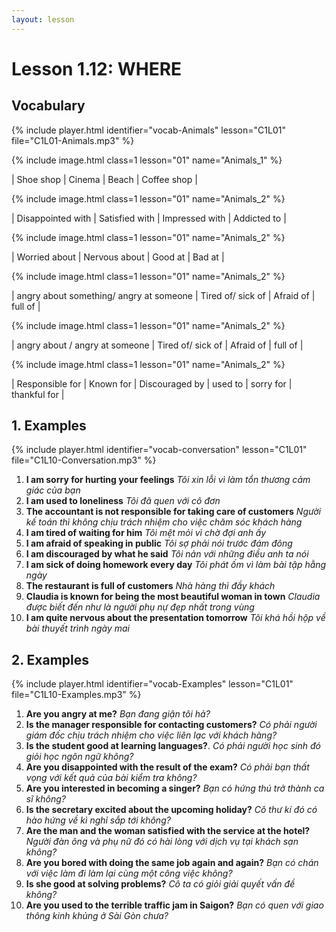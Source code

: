 ```yaml
---
layout: lesson
---
```



# Lesson 1.12: WHERE 


## Vocabulary 
{% include player.html identifier="vocab-Animals" lesson="C1L01" file="C1L01-Animals.mp3" %}

{% include image.html class=1 lesson="01" name="Animals_1" %}

| Shoe shop | Cinema   | Beach | Coffee shop |   

{% include image.html class=1 lesson="01" name="Animals_2" %}

| Disappointed with  | Satisfied with  | Impressed with | Addicted to  | 

{% include image.html class=1 lesson="01" name="Animals_2" %}

| Worried about  | Nervous about  | Good at | Bad at | 

{% include image.html class=1 lesson="01" name="Animals_2" %}

| angry about something/ angry at someone  | Tired of/ sick of  | Afraid of | full of |

{% include image.html class=1 lesson="01" name="Animals_2" %}

| angry about / angry at someone  | Tired of/ sick of  | Afraid of | full of |

{% include image.html class=1 lesson="01" name="Animals_2" %}

| Responsible for  | Known for  | Discouraged by | used to | sorry for | thankful for |



## 1. Examples
{% include player.html identifier="vocab-conversation" lesson="C1L01" file="C1L10-Conversation.mp3" %}

1. **I am sorry for hurting your feelings** *Tôi xin lỗi vì làm tổn thương cảm giác của bạn* 
2. **I am used to loneliness** *Tôi đã quen với cô đơn*
3. **The accountant is not responsible for taking care of customers** *Người kế toán thì không chịu trách nhiệm cho việc chăm sóc khách hàng*
4. **I am tired of waiting for him** *Tôi mệt mỏi vì chờ đợi anh ấy*
5. **I am afraid of speaking in public** *Tôi sợ phải nói trước đám đông*
6. **I am discouraged by what he said** *Tôi nản với những điều anh ta nói*
7. **I am sick of doing homework every day** *Tôi phát ốm vì làm bài tập hằng ngày*
8. **The restaurant is full of customers** *Nhà hàng thì đầy khách*
9. **Claudia is known for being the most beautiful woman in town** *Claudia được biết đến như là người phụ nự đẹp nhất trong vùng* 
10. **I am quite nervous about the presentation tomorrow** *Tôi khá hồi hộp về bài thuyết trình ngày mai*


## 2. Examples 
{% include player.html identifier="vocab-Examples" lesson="C1L01" file="C1L10-Examples.mp3" %}

1. **Are you angry at me?**
*Bạn đang giận tôi hả?*  
2. **Is the manager responsible for contacting customers?**
*Có phải người giám đốc chịu trách nhiệm cho việc liên lạc với khách hàng?*
3. **Is the student good at learning languages?**.
*Có phải người học sinh đó giỏi học ngôn ngữ không?*
4. **Are you disappointed with the result of the exam?**
*Có phải bạn thất vọng với kết quả của bài kiểm tra không?*
5. **Are you interested in becoming a singer?**
   *Bạn có hứng thú trở thành ca sĩ không?*
6. **Is the secretary excited about the upcoming holiday?**
*Cô thư kí đó có hào hứng về kì nghỉ sắp tới không?*
7. **Are the man and the woman satisfied with the service at the hotel?**
*Người đàn ông và phụ nữ đó có hài lòng với dịch vụ tại khách sạn không?*
9. **Are you bored with doing the same job again and again?**
*Bạn có chán với việc làm đi làm lại cùng một công việc không?*
11. **Is she good at solving problems?**
*Cô ta có giỏi giải quyết vấn đề không?*
13. **Are you used to the terrible traffic jam in Saigon?**
*Bạn có quen với giao thông kinh khủng ở Sài Gòn chưa?*